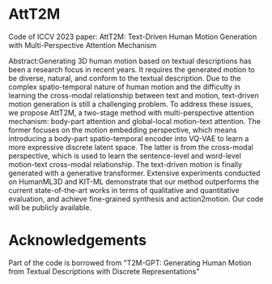 # AttT2M

Code of ICCV 2023 paper: AttT2M: Text-Driven Human Motion Generation with Multi-Perspective Attention Mechanism

Abstract:Generating 3D human motion based on textual descriptions has been a research focus in recent years. It requires the generated motion to be diverse, natural, and conform to the textual description. 
   Due to the complex spatio-temporal nature of human motion and the difficulty in learning the cross-modal relationship between text and motion, text-driven motion generation is still a challenging problem. To address these issues, we propose AttT2M, a two-stage method with multi-perspective attention mechanism: body-part attention and global-local motion-text attention. 
   The former focuses on the motion embedding perspective, which means introducing a body-part spatio-temporal encoder into VQ-VAE to learn a more expressive discrete latent space. 
   The latter is from the cross-modal perspective, which is used to learn the sentence-level and word-level motion-text cross-modal relationship. The text-driven motion is finally generated with a generative transformer. 
   Extensive experiments conducted on HumanML3D and KIT-ML demonstrate that our method outperforms the current state-of-the-art works in terms of qualitative and quantitative evaluation, and achieve fine-grained synthesis and action2motion. Our code will be publicly available.


# Acknowledgements

Part of the code is borrowed from "T2M-GPT: Generating Human Motion from Textual Descriptions with Discrete Representations"
